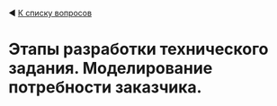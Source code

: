 ◀ [К списку вопросов](../README.md)

# Этапы разработки технического задания. Моделирование потребности заказчика.